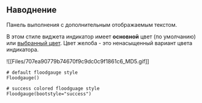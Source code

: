 [](https://github.com/israel-dryer/ttkbootstrap/edit/master/docs/styleguide/floodgauge.md "Редактировать эту страницу")

## Наводнение

Панель выполнения с дополнительным отображаемым текстом.

В этом стиле виджета индикатор имеет **основной** цвет (по умолчанию) или [выбранный цвет](https://ttkbootstrap.readthedocs.io/en/latest/styleguide/#colors). Цвет желоба - это ненасыщенный вариант цвета индикатора.

![[Files/707ea90779b74670f9c9dc0c9f1861c6_MD5.gif]]

```
# default floodgauge style
Floodgauge()

# success colored floodguage style
Floodgauge(bootstyle="success")

```